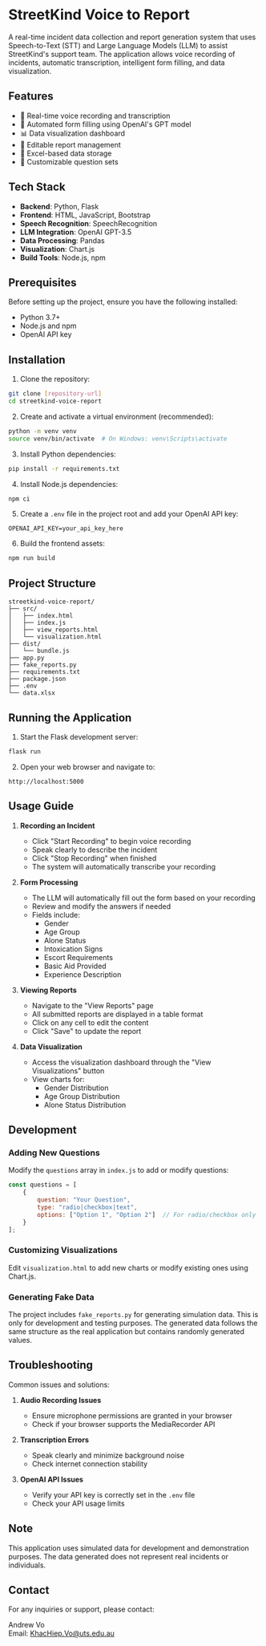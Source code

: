 # StreetKind Voice to Report

A real-time incident data collection and report generation system that uses Speech-to-Text (STT) and Large Language Models (LLM) to assist StreetKind's support team. The application allows voice recording of incidents, automatic transcription, intelligent form filling, and data visualization.

## Features

- 🎤 Real-time voice recording and transcription
- 🤖 Automated form filling using OpenAI's GPT model
- 📊 Data visualization dashboard
- 📝 Editable report management
- 💾 Excel-based data storage
- 🎯 Customizable question sets

## Tech Stack

- **Backend**: Python, Flask
- **Frontend**: HTML, JavaScript, Bootstrap
- **Speech Recognition**: SpeechRecognition
- **LLM Integration**: OpenAI GPT-3.5
- **Data Processing**: Pandas
- **Visualization**: Chart.js
- **Build Tools**: Node.js, npm

## Prerequisites

Before setting up the project, ensure you have the following installed:

- Python 3.7+
- Node.js and npm
- OpenAI API key

## Installation

1. Clone the repository:
```bash
git clone [repository-url]
cd streetkind-voice-report
```

2. Create and activate a virtual environment (recommended):
```bash
python -m venv venv
source venv/bin/activate  # On Windows: venv\Scripts\activate
```

3. Install Python dependencies:
```bash
pip install -r requirements.txt
```

4. Install Node.js dependencies:
```bash
npm ci
```

5. Create a `.env` file in the project root and add your OpenAI API key:
```
OPENAI_API_KEY=your_api_key_here
```

6. Build the frontend assets:
```bash
npm run build
```

## Project Structure

```
streetkind-voice-report/
├── src/
│   ├── index.html
│   ├── index.js
│   ├── view_reports.html
│   └── visualization.html
├── dist/
│   └── bundle.js
├── app.py
├── fake_reports.py
├── requirements.txt
├── package.json
├── .env
└── data.xlsx
```

## Running the Application

1. Start the Flask development server:
```bash
flask run
```

2. Open your web browser and navigate to:
```
http://localhost:5000
```

## Usage Guide

1. **Recording an Incident**
   - Click "Start Recording" to begin voice recording
   - Speak clearly to describe the incident
   - Click "Stop Recording" when finished
   - The system will automatically transcribe your recording

2. **Form Processing**
   - The LLM will automatically fill out the form based on your recording
   - Review and modify the answers if needed
   - Fields include:
     - Gender
     - Age Group
     - Alone Status
     - Intoxication Signs
     - Escort Requirements
     - Basic Aid Provided
     - Experience Description

3. **Viewing Reports**
   - Navigate to the "View Reports" page
   - All submitted reports are displayed in a table format
   - Click on any cell to edit the content
   - Click "Save" to update the report

4. **Data Visualization**
   - Access the visualization dashboard through the "View Visualizations" button
   - View charts for:
     - Gender Distribution
     - Age Group Distribution
     - Alone Status Distribution

## Development

### Adding New Questions

Modify the `questions` array in `index.js` to add or modify questions:

```javascript
const questions = [
    {
        question: "Your Question",
        type: "radio|checkbox|text",
        options: ["Option 1", "Option 2"]  // For radio/checkbox only
    }
];
```

### Customizing Visualizations

Edit `visualization.html` to add new charts or modify existing ones using Chart.js.

### Generating Fake Data

The project includes `fake_reports.py` for generating simulation data. This is only for development and testing purposes. The generated data follows the same structure as the real application but contains randomly generated values.

## Troubleshooting

Common issues and solutions:

1. **Audio Recording Issues**
   - Ensure microphone permissions are granted in your browser
   - Check if your browser supports the MediaRecorder API

2. **Transcription Errors**
   - Speak clearly and minimize background noise
   - Check internet connection stability

3. **OpenAI API Issues**
   - Verify your API key is correctly set in the `.env` file
   - Check your API usage limits

## Note

This application uses simulated data for development and demonstration purposes. The data generated does not represent real incidents or individuals.

## Contact

For any inquiries or support, please contact:

Andrew Vo  
Email: KhacHiep.Vo@uts.edu.au